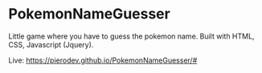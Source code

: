 # PokemonNameGuesser
Little game where you have to guess the pokemon name.
Built with HTML, CSS, Javascript (Jquery).

Live: https://pierodev.github.io/PokemonNameGuesser/#
